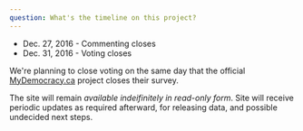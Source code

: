 ```yaml
---
question: What's the timeline on this project?
---
```


* Dec. 27, 2016 - Commenting closes
* Dec. 31, 2016 - Voting closes

We're planning to close voting on the same day that the official
[MyDemocracy.ca](https://mydemocracy.ca) project closes their survey.

The site will remain *available indeifinitely in read-only form*. Site
will receive periodic updates as required afterward, for releasing data,
and possible undecided next steps.
